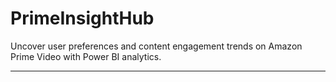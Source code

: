 # PrimeInsightHub

Uncover user preferences and content engagement trends on Amazon Prime Video with Power BI analytics.

---
